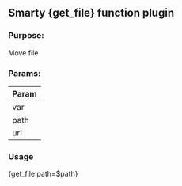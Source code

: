 ## Smarty {get_file} function plugin

### Purpose:
Move file

### Params:
Param |
--- |
var |
path |
url |

### Usage
{get_file path=$path}
